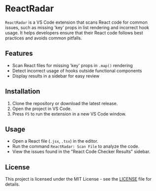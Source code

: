 # ReactRadar

`ReactRadar` is a VS Code extension that scans React code for common issues, such as missing 'key' props in list rendering and incorrect hook usage. It helps developers ensure that their React code follows best practices and avoids common pitfalls.

## Features
- Scan React files for missing 'key' props in `.map()` rendering
- Detect incorrect usage of hooks outside functional components
- Display results in a sidebar for easy review

## Installation
1. Clone the repository or download the latest release.
2. Open the project in VS Code.
3. Press `F5` to run the extension in a new VS Code window.

## Usage
- Open a React file (`.jsx`, `.tsx`) in the editor.
- Run the command `ReactRadar: Scan File` to analyze the code.
- View the issues found in the "React Code Checker Results" sidebar.

## License
This project is licensed under the MIT License - see the [LICENSE](LICENSE) file for details.
